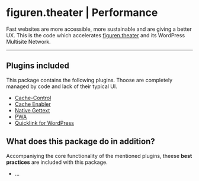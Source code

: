 # figuren.theater | Performance

Fast websites are more accessible, more sustainable and are giving a better UX. This is the code which accelerates [figuren.theater](https://figuren.theater) and its WordPress Multisite Network.

---

## Plugins included

This package contains the following plugins. 
Thoose are completely managed by code and lack of their typical UI.

* [Cache-Control](https://wordpress.org/plugins/cache-control/#developers)
* [Cache Enabler](https://wordpress.org/plugins/cache-enabler/#developers)
* [Native Gettext](https://wordpress.org/plugins/native-gettext/#developers)
* [PWA](https://wordpress.org/plugins/pwa/#developers)
* [Quicklink for WordPress](https://wordpress.org/plugins/quicklink/#developers)

## What does this package do in addition?

Accompaniying the core functionality of the mentioned plugins, theese **best practices** are included with this package.

- ...

